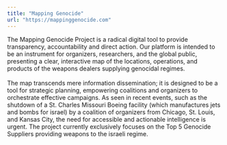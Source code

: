 ```yaml
---
title: "Mapping Genocide"
url: "https://mappinggenocide.com"
---
```


The Mapping Genocide Project is a radical digital tool to provide transparency,
accountability and direct action. Our platform is intended to be an instrument
for organizers, researchers, and the global public, presenting a clear,
interactive map of the locations, operations, and products of the weapons
dealers supplying genocidal regimes.
\
\
The map transcends mere information dissemination; it is designed to be a tool
for strategic planning, empowering coalitions and organizers to orchestrate
effective campaigns. As seen in recent events, such as the shutdown of a St.
Charles Missouri Boeing facility (which manufactures jets and bombs for israel)
by a coalition of organizers from Chicago, St. Louis, and Kansas City, the need
for accessible and actionable intelligence is urgent. The project currently
exclusively focuses on the Top 5 Genocide Suppliers providing weapons to the
israeli regime.

